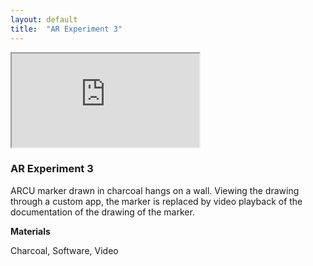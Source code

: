 ```yaml
---
layout: default
title:  "AR Experiment 3"
---
```


<div class="right">
  <div class="row">
      <!-- 16:9 aspect ratio -->
      <div class="embed-responsive embed-responsive-16by9">
        <iframe class="embed-responsive-item" src="https://player.vimeo.com/video/256183956" webkitallowfullscreen mozallowfullscreen allowfullscreen></iframe>
      </div>
  </div>

  <h3 align="left">AR Experiment 3</h3>
  <p>ARCU marker drawn in charcoal hangs on a wall. Viewing the drawing through a custom app, the marker is replaced by video playback of the documentation of the drawing of the marker.</p>
  <b>Materials</b>
  <p>Charcoal, Software, Video</p>
</div>

